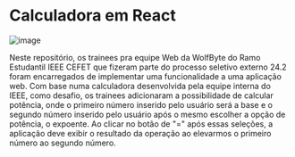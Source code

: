 # Calculadora em React
![image](https://github.com/user-attachments/assets/f185025c-e3ed-47da-9b88-7c13434787ff)

Neste repositório, os trainees pra equipe Web da WolfByte do Ramo Estudantil IEEE CEFET que fizeram parte do processo seletivo externo 24.2 foram encarregados de implementar uma funcionalidade a uma aplicação web.
Com base numa calculadora desenvolvida pela equipe interna do IEEE, como desafio, os trainees adicionaram a possibilidade de calcular potência, onde o primeiro número inserido pelo usuário será a base e o segundo número inserido pelo usuário após o mesmo escolher a opção de potência, o expoente. Ao clicar no botão de "=" após essas seleções, a aplicação deve exibir o resultado da operação ao elevarmos o primeiro número ao segundo número.
